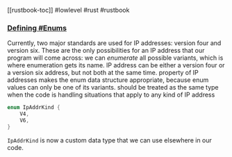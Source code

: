[[rustbook-toc]]
#lowlevel #rust #rustbook  
### [Defining #Enums](https://doc.rust-lang.org/book/ch06-01-defining-an-enum.html#defining-an-enum)
Currently, two major standards are used for IP addresses: version four and version six. These are the only possibilities for an IP address that our program will come across: we can _enumerate_ all possible variants, which is where enumeration gets its name.
IP address can be either a version four or a version six address, but not both at the same time.
property of IP addresses makes the enum data structure appropriate, because enum values can only be one of its variants.
should be treated as the same type when the code is handling situations that apply to any kind of IP address

```rust
enum IpAddrKind {
    V4,
    V6,
}
```

`IpAddrKind` is now a custom data type that we can use elsewhere in our code.